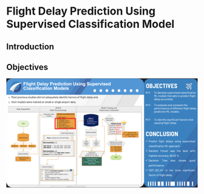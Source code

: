 # Flight Delay Prediction Using Supervised Classification Model

## Introduction

## Objectives

![Alt text](Flowchart.png)
